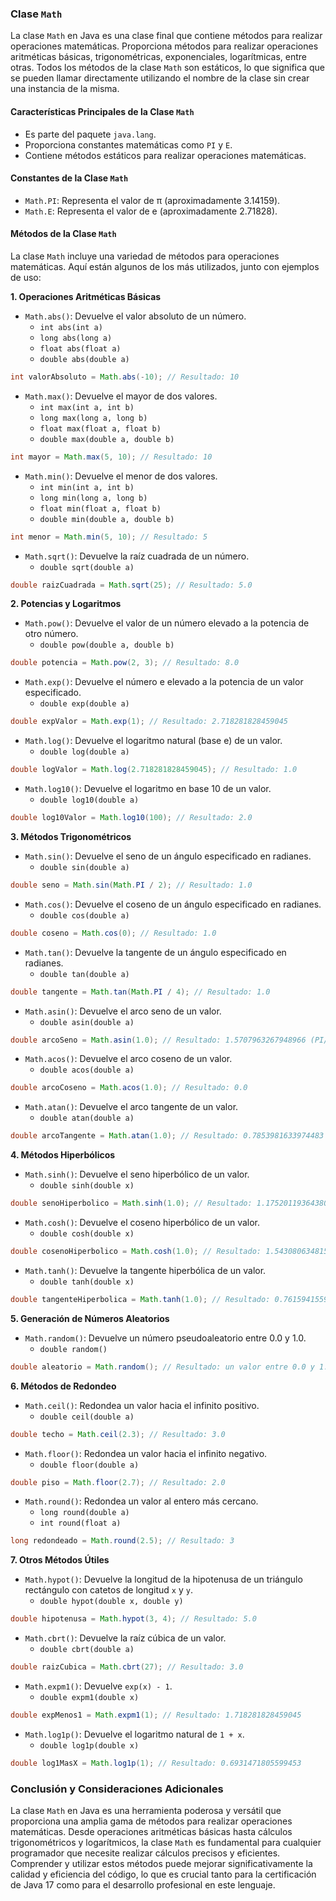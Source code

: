 ### Clase `Math` 

La clase `Math` en Java es una clase final que contiene métodos para realizar operaciones matemáticas. Proporciona métodos para realizar operaciones aritméticas básicas, trigonométricas, exponenciales, logarítmicas, entre otras. Todos los métodos de la clase `Math` son estáticos, lo que significa que se pueden llamar directamente utilizando el nombre de la clase sin crear una instancia de la misma.

#### Características Principales de la Clase `Math`

- Es parte del paquete `java.lang`.
- Proporciona constantes matemáticas como `PI` y `E`.
- Contiene métodos estáticos para realizar operaciones matemáticas.

#### Constantes de la Clase `Math`

- `Math.PI`: Representa el valor de π (aproximadamente 3.14159).
- `Math.E`: Representa el valor de e (aproximadamente 2.71828).

#### Métodos de la Clase `Math`

La clase `Math` incluye una variedad de métodos para operaciones matemáticas. Aquí están algunos de los más utilizados, junto con ejemplos de uso:

**1. Operaciones Aritméticas Básicas**

- `Math.abs()`: Devuelve el valor absoluto de un número.
  - `int abs(int a)`
  - `long abs(long a)`
  - `float abs(float a)`
  - `double abs(double a)`

```java
int valorAbsoluto = Math.abs(-10); // Resultado: 10
```

- `Math.max()`: Devuelve el mayor de dos valores.
  - `int max(int a, int b)`
  - `long max(long a, long b)`
  - `float max(float a, float b)`
  - `double max(double a, double b)`

```java
int mayor = Math.max(5, 10); // Resultado: 10
```

- `Math.min()`: Devuelve el menor de dos valores.
  - `int min(int a, int b)`
  - `long min(long a, long b)`
  - `float min(float a, float b)`
  - `double min(double a, double b)`

```java
int menor = Math.min(5, 10); // Resultado: 5
```

- `Math.sqrt()`: Devuelve la raíz cuadrada de un número.
  - `double sqrt(double a)`

```java
double raizCuadrada = Math.sqrt(25); // Resultado: 5.0
```

**2. Potencias y Logaritmos**

- `Math.pow()`: Devuelve el valor de un número elevado a la potencia de otro número.
  - `double pow(double a, double b)`

```java
double potencia = Math.pow(2, 3); // Resultado: 8.0
```

- `Math.exp()`: Devuelve el número e elevado a la potencia de un valor especificado.
  - `double exp(double a)`

```java
double expValor = Math.exp(1); // Resultado: 2.718281828459045
```

- `Math.log()`: Devuelve el logaritmo natural (base e) de un valor.
  - `double log(double a)`

```java
double logValor = Math.log(2.718281828459045); // Resultado: 1.0
```

- `Math.log10()`: Devuelve el logaritmo en base 10 de un valor.
  - `double log10(double a)`

```java
double log10Valor = Math.log10(100); // Resultado: 2.0
```

**3. Métodos Trigonométricos**

- `Math.sin()`: Devuelve el seno de un ángulo especificado en radianes.
  - `double sin(double a)`

```java
double seno = Math.sin(Math.PI / 2); // Resultado: 1.0
```

- `Math.cos()`: Devuelve el coseno de un ángulo especificado en radianes.
  - `double cos(double a)`

```java
double coseno = Math.cos(0); // Resultado: 1.0
```

- `Math.tan()`: Devuelve la tangente de un ángulo especificado en radianes.
  - `double tan(double a)`

```java
double tangente = Math.tan(Math.PI / 4); // Resultado: 1.0
```

- `Math.asin()`: Devuelve el arco seno de un valor.
  - `double asin(double a)`

```java
double arcoSeno = Math.asin(1.0); // Resultado: 1.5707963267948966 (PI/2)
```

- `Math.acos()`: Devuelve el arco coseno de un valor.
  - `double acos(double a)`

```java
double arcoCoseno = Math.acos(1.0); // Resultado: 0.0
```

- `Math.atan()`: Devuelve el arco tangente de un valor.
  - `double atan(double a)`

```java
double arcoTangente = Math.atan(1.0); // Resultado: 0.7853981633974483 (PI/4)
```

**4. Métodos Hiperbólicos**

- `Math.sinh()`: Devuelve el seno hiperbólico de un valor.
  - `double sinh(double x)`

```java
double senoHiperbolico = Math.sinh(1.0); // Resultado: 1.1752011936438014
```

- `Math.cosh()`: Devuelve el coseno hiperbólico de un valor.
  - `double cosh(double x)`

```java
double cosenoHiperbolico = Math.cosh(1.0); // Resultado: 1.5430806348152437
```

- `Math.tanh()`: Devuelve la tangente hiperbólica de un valor.
  - `double tanh(double x)`

```java
double tangenteHiperbolica = Math.tanh(1.0); // Resultado: 0.7615941559557649
```

**5. Generación de Números Aleatorios**

- `Math.random()`: Devuelve un número pseudoaleatorio entre 0.0 y 1.0.
  - `double random()`

```java
double aleatorio = Math.random(); // Resultado: un valor entre 0.0 y 1.0
```

**6. Métodos de Redondeo**

- `Math.ceil()`: Redondea un valor hacia el infinito positivo.
  - `double ceil(double a)`

```java
double techo = Math.ceil(2.3); // Resultado: 3.0
```

- `Math.floor()`: Redondea un valor hacia el infinito negativo.
  - `double floor(double a)`

```java
double piso = Math.floor(2.7); // Resultado: 2.0
```

- `Math.round()`: Redondea un valor al entero más cercano.
  - `long round(double a)`
  - `int round(float a)`

```java
long redondeado = Math.round(2.5); // Resultado: 3
```

**7. Otros Métodos Útiles**

- `Math.hypot()`: Devuelve la longitud de la hipotenusa de un triángulo rectángulo con catetos de longitud `x` y `y`.
  - `double hypot(double x, double y)`

```java
double hipotenusa = Math.hypot(3, 4); // Resultado: 5.0
```

- `Math.cbrt()`: Devuelve la raíz cúbica de un valor.
  - `double cbrt(double a)`

```java
double raizCubica = Math.cbrt(27); // Resultado: 3.0
```

- `Math.expm1()`: Devuelve `exp(x) - 1`.
  - `double expm1(double x)`

```java
double expMenos1 = Math.expm1(1); // Resultado: 1.718281828459045
```

- `Math.log1p()`: Devuelve el logaritmo natural de `1 + x`.
  - `double log1p(double x)`

```java
double log1MasX = Math.log1p(1); // Resultado: 0.6931471805599453
```

### Conclusión y Consideraciones Adicionales

La clase `Math` en Java es una herramienta poderosa y versátil que proporciona una amplia gama de métodos para realizar operaciones matemáticas. Desde operaciones aritméticas básicas hasta cálculos trigonométricos y logarítmicos, la clase `Math` es fundamental para cualquier programador que necesite realizar cálculos precisos y eficientes. Comprender y utilizar estos métodos puede mejorar significativamente la calidad y eficiencia del código, lo que es crucial tanto para la certificación de Java 17 como para el desarrollo profesional en este lenguaje.